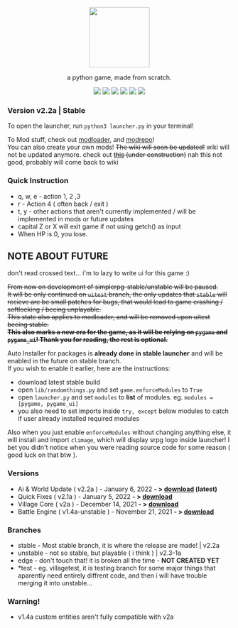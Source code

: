 <p align="center"> <image src="srpg.svg" height=136/> <p/>
<p align="center"> a python game, made from scratch. </center>
<p align="center">
  <image src="https://img.shields.io/github/last-commit/reversee-dev/simplerpg/stable?style=flat-plastic"/>
  <image src="https://img.shields.io/github/repo-size/reversee-dev/simplerpg?style=flat-plastic"/>
  <image src="https://img.shields.io/github/stars/reversee-dev/simplerpg?style=social"/>
  <image src="https://img.shields.io/badge/python-3.10-blueviolet?style=flat-plastic"/>
  <image src="https://img.shields.io/badge/version-2.2a-ff69b4?style=flat-plastic"/>
  <image src="https://img.shields.io/badge/stable-ff6ba2?style=flat-plastic"/>
</p>

### Version v2.2a | Stable
To open the launcher, run ```python3 launcher.py``` in your terminal!  

To Mod stuff, check out [modloader](https://github.com/reversee-dev/srpg-modloader), and [modrepo](https://github.com/reversee-dev/srpg-modrepo)!  
You can also create your own mods! ~~The wiki will soon be updated!~~ wiki will not be updated anymore. check out ~~[this](https://reversee-dev.github.io/simplerpg/) (under construction)~~ nah this not good, probably will come back to wiki

### Quick Instruction
 * q, w, e - action 1, 2 ,3 
 * r - Action 4 ( often back / exit )
 * t, y - other actions that aren't currently implemented / will be implemented in mods or future updates
 * capital Z or X will exit game if not using getch() as input
 * When HP is 0, you lose.

## NOTE ABOUT FUTURE
don't read crossed text... i'm to lazy to write ui for this game :)  

~~From now on development of simplerpg-stable/unstable will be paused.~~  
~~It will be only continued on ```uitest``` branch, the only updates that ```stable``` will recieve are be small patches for bugs, that would lead to game crashing / softlocking / beeing unplayable.~~  
~~This state also applies to modloader, and will be removed upon uitest beeing stable.~~  
~~**This also marks a new era for the game, as it will be relying on ```pygame``` and ```pygame_ui```! Thank you for reading, the rest is optional.**~~  

Auto Installer for packages is **already done in stable launcher** and will be enabled in the future on stable branch.  
If you wish to enable it earlier, here are the instructions:
* download latest stable build 
* open ```lib/randomthings.py``` and set ```game.enforceModules``` to ``True``
* open ```launcher.py``` and set ```modules``` to **list** of modules. eg. ```modules = [pygame, pygame_ui]```
* you also need to set imports inside ```try, except``` below modules to catch if user already installed required modules

Also when you just enable ```enforceModules``` without changing anything else, it will install and import ```climage```, which will display srpg logo inside launcher! I bet you didn't notice when you were reading source code for some reason ( good luck on that btw ).

### Versions
 * Ai & World Update ( v2.2a ) - January 6, 2022 **- > [download](https://github.com/reversee-dev/simplerpg/releases/tag/2.2a-stable) (latest)**
 * Quick Fixes ( v2.1a ) - January 5, 2022 **- > [download](https://github.com/reversee-dev/simplerpg/releases/tag/2.1a-stable)**
 * Village Core ( v2a ) - December 14, 2021 **- > [download](https://github.com/reversee-dev/simplerpg/releases/tag/2a-stable)**
 * Battle Engine ( v1.4a-unstable ) - November 21, 2021 **- > [download](https://github.com/reversee-dev/simplerpg/releases/tag/1.4a-unstable)**

### Branches
 * stable - Most stable branch, it is where the release are made! | v2.2a
 * unstable - not so stable, but playable ( i think ) | v2.3-1a
 * edge - don't touch that! it is broken all the time - **NOT CREATED YET** 
 * *test - eg. villagetest, it is testing branch for some major things that aparently need entirely diffrent code, and then i will have trouble merging it into unstable... 


### Warning!
 * v1.4a custom entities aren't fully compatible with v2a

